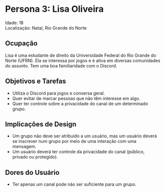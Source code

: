 # Persona 3: Lisa Oliveira

Idade: 18 \
Localização: Natal, Rio Grande do Norte

## Ocupação

Lisa é uma estudante de direito da Universidade Federal do Rio Grande do Norte (UFRN). Ela se interessa por jogos e é ativa em diversas comunidades do assunto. Tem uma boa familiaridade com o Discord.

## Objetivos e Tarefas

  * Utiliza o Discord para jogos e conversa geral.
  * Quer evitar de marcar pessoas que não têm interesse em algo.
  * Quer ter controle sobre a privacidade do canal de um determinado grupo.

## Implicações de Design

  * Um grupo não deve ser atribuído a um usuário, mas um usuário deverá se inscrever num grupo por meio de uma interação com uma mensagem.
  * Um usuário deverá ter controle da privacidade do canal (público, privado ou protegido).

## Dores do Usuário

  * Ter apenas um canal pode não ser suficiente para um grupo.

